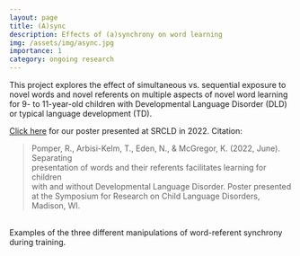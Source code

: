 ```yaml
---
layout: page
title: (A)sync
description: Effects of (a)synchrony on word learning
img: /assets/img/async.jpg
importance: 1
category: ongoing research
---
```


This project explores the effect of simultaneous vs. sequential exposure to novel words and novel referents on multiple aspects of novel word learning for 9- to 11-year-old children with Developmental Language Disorder (DLD) or typical language development (TD).

<a href="https://github.com/rpomper/rpomper.github.io/blob/master/assets/pdf/Async_Poster.pdf">Click here</a> for our poster presented at SRCLD in 2022. Citation:
> Pomper, R., Arbisi-Kelm, T., Eden, N., & McGregor, K. (2022, June). Separating <br>
presentation of words and their referents facilitates learning for children <br>
with and without Developmental Language Disorder. Poster presented <br>
at the Symposium for Research on Child Language Disorders, Madison, WI.


<div class="projects">
  <div class="contact-icons">
    <a href="https://osf.io/pzew4" title="OSF"><i class="ai ai-osf"></i></a>
    <a href="https://github.com/rpomper/PreFam" title="GitHub"><i class="fab fa-github"></i></a>
    </div>
<br>

<div class="row">
    <div class="col-sm mt-3 mt-md-0">
        <img class="img-fluid rounded z-depth-1" src="{{ '/assets/img/async_conditions.jpg' | relative_url }}" alt="" title="examples conditions"/>
    </div>
</div>
<div class="caption">
    Examples of the three different manipulations of word-referent synchrony during training.
</div>
